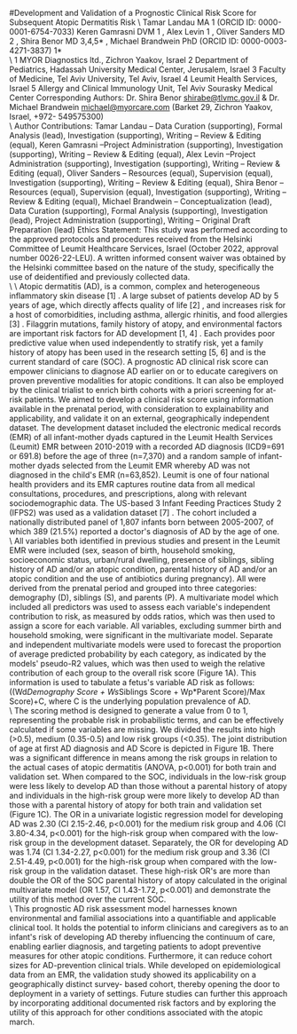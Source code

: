 #Development and Validation of a Prognostic Clinical Risk Score for Subsequent Atopic Dermatitis Risk 
\\
Tamar Landau MA 1 (ORCID ID: 0000-0001-6754-7033) Keren Gamrasni
DVM 1 , Alex Levin 1 , Oliver Sanders MD 2 , Shira Benor MD 3,4,5* , Michael
Brandwein PhD (ORCID ID: 0000-0003-4271-3837) 1*  <br>
\\
1 MYOR Diagnostics ltd., Zichron Yaakov, Israel
2 Department of Pediatrics, Hadassah University Medical Center, Jerusalem,
Israel
3 Faculty of Medicine, Tel Aviv University, Tel Aviv, Israel
4 Leumit Health Services, Israel
5 Allergy and Clinical Immunology Unit, Tel Aviv Sourasky Medical Center
Corresponding Authors: Dr. Shira Benor shirabe@tlvmc.gov.il &amp; Dr. Michael
Brandwein michael@myorcare.com (Barket 29, Zichron Yaakov, Israel, +972-
549575300) <br>
\\
Author Contributions: Tamar Landau – Data Curation (supporting), Formal
Analysis (lead), Investigation (supporting), Writing – Review &amp; Editing (equal),
Keren Gamrasni –Project Administration (supporting), Investigation
(supporting), Writing – Review &amp; Editing (equal), Alex Levin –Project
Administration (supporting), Investigation (supporting), Writing – Review &amp;
Editing (equal), Oliver Sanders – Resources (equal), Supervision (equal),
Investigation (supporting), Writing – Review &amp; Editing (equal), Shira Benor –
Resources (equal), Supervision (equal), Investigation (supporting), Writing –
Review &amp; Editing (equal), Michael Brandwein – Conceptualization (lead),
Data Curation (supporting), Formal Analysis (supporting), Investigation (lead),
Project Administration (supporting), Writing – Original Draft Preparation (lead)
Ethics Statement: This study was performed according to the approved
protocols and procedures received from the Helsinki Committee of Leumit
Healthcare Services, Israel (October 2022, approval number 0026-22-LEU). A
written informed consent waiver was obtained by the Helsinki committee
based on the nature of the study, specifically the use of deidentified and
previously collected data. <br>
\\
\\
Atopic dermatitis (AD), is a common, complex and heterogeneous
inflammatory skin disease [1] . A large subset of patients develop AD by 5
years of age, which directly affects quality of life [2] , and increases risk for a
host of comorbidities, including asthma, allergic rhinitis, and food allergies [3] .
Filaggrin mutations, family history of atopy, and environmental factors are
important risk factors for AD development [1, 4] . Each provides poor predictive
value when used independently to stratify risk, yet a family history of atopy
has been used in the research setting [5, 6] and is the current standard of
care (SOC). A prognostic AD clinical risk score can empower clinicians to
diagnose AD earlier on or to educate caregivers on proven preventive
modalities for atopic conditions. It can also be employed by the clinical trialist
to enrich birth cohorts with a priori screening for at-risk patients. We aimed to
develop a clinical risk score using information available in the prenatal period,
with consideration to explainability and applicability, and validate it on an
external, geographically independent dataset.
The development dataset included the electronic medical records (EMR) of all
infant-mother dyads captured in the Leumit Health Services (Leumit) EMR
between 2010-2019 with a recorded AD diagnosis (ICD9=691 or 691.8)
before the age of three (n=7,370) and a random sample of infant-mother
dyads selected from the Leumit EMR whereby AD was not diagnosed in the
child&#39;s EMR (n=63,852). Leumit is one of four national health providers and its
EMR captures routine data from all medical consultations, procedures, and
prescriptions, along with relevant sociodemographic data. The US-based 3
Infant Feeding Practices Study 2 (IFPS2) was used as a validation dataset [7] .
The cohort included a nationally distributed panel of 1,807 infants born
between 2005-2007, of which 389 (21.5%) reported a doctor&#39;s diagnosis of
AD by the age of one.  <br>
\\
All variables both identified in previous studies and present in the Leumit EMR
were included (sex, season of birth, household smoking, socioeconomic
status, urban/rural dwelling, presence of siblings, sibling history of AD and/or
an atopic condition, parental history of AD and/or an atopic condition and the
use of antibiotics during pregnancy). All were derived from the prenatal period
and grouped into three categories: demography (D), siblings (S), and parents
(P). A multivariate model which included all predictors was used to assess
each variable&#39;s independent contribution to risk, as measured by odds ratios,
which was then used to assign a score for each variable. All variables,
excluding summer birth and household smoking, were significant in the
multivariate model. Separate and independent multivariate models were used
to forecast the proportion of average predicted probability by each category,
as indicated by the models&#39; pseudo-R2 values, which was then used to weigh
the relative contribution of each group to the overall risk score (Figure 1A).
This information is used to tabulate a fetus&#39;s variable AD risk as follows:
((Wd*Demography Score + Ws*Siblings Score + Wp*Parent Score)/Max
Score)+C, where C is the underlying population prevalence of AD.  <br>
\\
The scoring method is designed to generate a value from 0 to 1, representing
the probable risk in probabilistic terms, and can be effectively calculated if
some variables are missing. We divided the results into high (&gt;0.5), medium
(0.35-0.5) and low risk groups (&lt;0.35). The joint distribution of age at first AD
diagnosis and AD Score is depicted in Figure 1B. There was a significant
difference in means among the risk groups in relation to the actual cases of
atopic dermatitis (ANOVA, p&lt;0.001) for both train and validation set. When
compared to the SOC, individuals in the low-risk group were less likely to
develop AD than those without a parental history of atopy and individuals in
the high-risk group were more likely to develop AD than those with a parental
history of atopy for both train and validation set (Figure 1C). The OR in a
univariate logistic regression model for developing AD was 2.30 (CI 2.15-2.46,
p&lt;0.001) for the medium risk group and 4.06 (CI 3.80-4.34, p&lt;0.001) for the
high-risk group when compared with the low-risk group in the development
dataset. Separately, the OR for developing AD was 1.74 (CI 1.34-2.27,
p&lt;0.001) for the medium risk group and 3.36 (CI 2.51-4.49, p&lt;0.001) for the
high-risk group when compared with the low-risk group in the validation
dataset. These high-risk OR&#39;s are more than double the OR of the SOC
parental history of atopy calculated in the original multivariate model (OR
1.57, CI 1.43-1.72, p&lt;0.001) and demonstrate the utility of this method over
the current SOC.  <br>
\\
This prognostic AD risk assessment model harnesses known environmental
and familial associations into a quantifiable and applicable clinical tool. It holds
the potential to inform clinicians and caregivers as to an infant&#39;s risk of
developing AD thereby influencing the continuum of care, enabling earlier
diagnosis, and targeting patients to adopt preventive measures for other
atopic conditions. Furthermore, it can reduce cohort sizes for AD-prevention
clinical trials. While developed on epidemiological data from an EMR, the
validation study showed its applicability on a geographically distinct survey-
based cohort, thereby opening the door to deployment in a variety of settings.
Future studies can further this approach by incorporating additional
documented risk factors and by exploring the utility of this approach for other
conditions associated with the atopic march.
